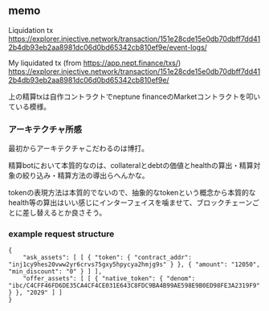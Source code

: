 ## memo

Liquidation tx
https://explorer.injective.network/transaction/151e28cde15e0db70dbff7dd412b4db93eb2aa8981dc06d0bd65342cb810ef9e/event-logs/

My liquidated tx (from https://app.nept.finance/txs/)
https://explorer.injective.network/transaction/151e28cde15e0db70dbff7dd412b4db93eb2aa8981dc06d0bd65342cb810ef9e/

上の精算txは自作コントラクトでneptune financeのMarketコントラクトを叩いている模様。

### アーキテクチャ所感
最初からアーキテクチャこだわるのは博打。

精算botにおいて本質的なのは、collateralとdebtの価値とhealthの算出・精算対象の絞り込み・精算方法の導出らへんかな。

tokenの表現方法は本質的でないので、抽象的なtokenという概念から本質的なhealth等の算出はいい感じにインターフェイスを噛ませて、ブロックチェーンごとに差し替えるとか良さそう。


### example request structure
```
{
    "ask_assets": [ [ { "token": { "contract_addr": "inj1cy9hes20vww2yr6crvs75gxy5hpycya2hmjg9s" } }, { "amount": "12050", "min_discount": "0" } ] ],
    "offer_assets": [ [ { "native_token": { "denom": "ibc/C4CFF46FD6DE35CA4CF4CE031E643C8FDC9BA4B99AE598E9B0ED98FE3A2319F9" } }, "2029" ] ]
}
```
